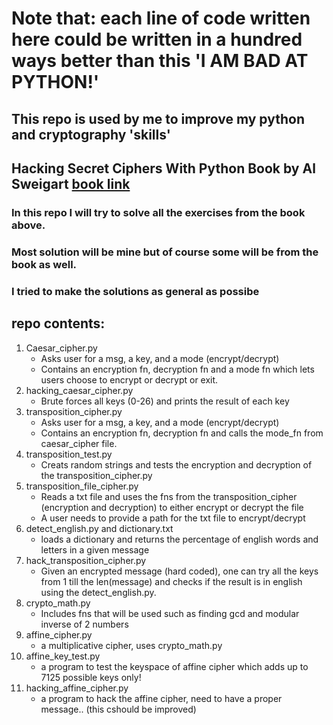 # Note that: each line of code written here could be written in a hundred ways better than this 'I AM BAD AT PYTHON!'

## This repo is used by me to improve my python and cryptography 'skills'

## Hacking Secret Ciphers With Python Book by Al Sweigart [book link](https://inventwithpython.com/cracking/ "book")

### In this repo I will try to solve all the exercises from the book above.

### Most solution will be mine but of course some will be from the book as well.

### I tried to make the solutions as general as possibe

## repo contents:
1. Caesar_cipher.py
	* Asks user for a msg, a key, and a mode (encrypt/decrypt)
	* Contains an encryption fn, decryption fn and a mode fn which lets users choose to encrypt or decrypt or exit.
2. hacking_caesar_cipher.py
	* Brute forces all keys (0-26) and prints the result of each key
3. transposition_cipher.py
	* Asks user for a msg, a key, and a mode (encrypt/decrypt)
	* Contains an encryption fn, decryption fn and calls the mode_fn from caesar_cipher file.
4. transposition_test.py
	* Creats random strings and tests the encryption and decryption of the transposition_cipher.py
5. transposition_file_cipher.py
	* Reads a txt file and uses the fns from the transposition_cipher (encryption and decryption) to either encrypt or decrypt the file
	* A user needs to provide a path for the txt file to encrypt/decrypt
6. detect_english.py and dictionary.txt
	* loads a dictionary and returns the percentage of english words and letters in a given message
7. hack_transposition_cipher.py
	* Given an encrypted message (hard coded), one can try all the keys from 1 till the len(message) and checks if the result is in english using the detect_english.py.
8. crypto_math.py
	* Includes fns that will be used such as finding gcd and modular inverse of 2 numbers
9. affine_cipher.py
	* a multiplicative cipher, uses crypto_math.py
10. affine_key_test.py
	* a program to test the keyspace of affine cipher which adds up to 7125 possible keys only!
11. hacking_affine_cipher.py
	* a program to hack the affine cipher, need to have a proper message.. (this cshould be improved)
